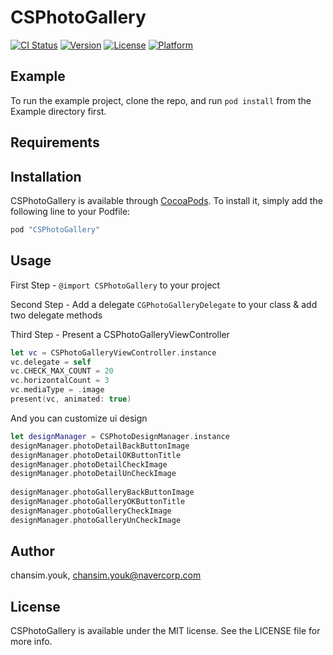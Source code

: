 # CSPhotoGallery

[![CI Status](http://img.shields.io/travis/chansim.youk/CSPhotoGallery.svg?style=flat)](https://travis-ci.org/chansim.youk/CSPhotoGallery)
[![Version](https://img.shields.io/cocoapods/v/CSPhotoGallery.svg?style=flat)](http://cocoapods.org/pods/CSPhotoGallery)
[![License](https://img.shields.io/cocoapods/l/CSPhotoGallery.svg?style=flat)](http://cocoapods.org/pods/CSPhotoGallery)
[![Platform](https://img.shields.io/cocoapods/p/CSPhotoGallery.svg?style=flat)](http://cocoapods.org/pods/CSPhotoGallery)

## Example

To run the example project, clone the repo, and run `pod install` from the Example directory first.

## Requirements

## Installation

CSPhotoGallery is available through [CocoaPods](http://cocoapods.org). To install
it, simply add the following line to your Podfile:

```ruby
pod "CSPhotoGallery"
```

## Usage

First Step  - `@import CSPhotoGallery` to your project 

Second Step - Add a delegate `CGPhotoGalleryDelegate` to your class & add two delegate methods 

Third Step - Present a CSPhotoGalleryViewController

```Swift
let vc = CSPhotoGalleryViewController.instance
vc.delegate = self
vc.CHECK_MAX_COUNT = 20
vc.horizontalCount = 3
vc.mediaType = .image
present(vc, animated: true)
```
And you can customize ui design
```Swift
let designManager = CSPhotoDesignManager.instance
designManager.photoDetailBackButtonImage
designManager.photoDetailOKButtonTitle
designManager.photoDetailCheckImage
designManager.photoDetailUnCheckImage
                
designManager.photoGalleryBackButtonImage
designManager.photoGalleryOKButtonTitle
designManager.photoGalleryCheckImage
designManager.photoGalleryUnCheckImage
```

## Author

chansim.youk, chansim.youk@navercorp.com

## License

CSPhotoGallery is available under the MIT license. See the LICENSE file for more info.
